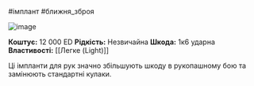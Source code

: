 #імплант #ближня_зброя

![image](https://static.wikia.nocookie.net/cyberpunk/images/8/83/Gorilla_Arms_specs.png/revision/latest/scale-to-width-down/1000?cb=20200811024940)

**Коштує:** 12 000 ED
**Рідкість:** Незвичайна
**Шкода:** 1к6 ударна
**Властивості:** [[Легке (Light)]]

Ці імпланти для рук значно збільшують шкоду в рукопашному бою та замінюють стандартні  кулаки.
